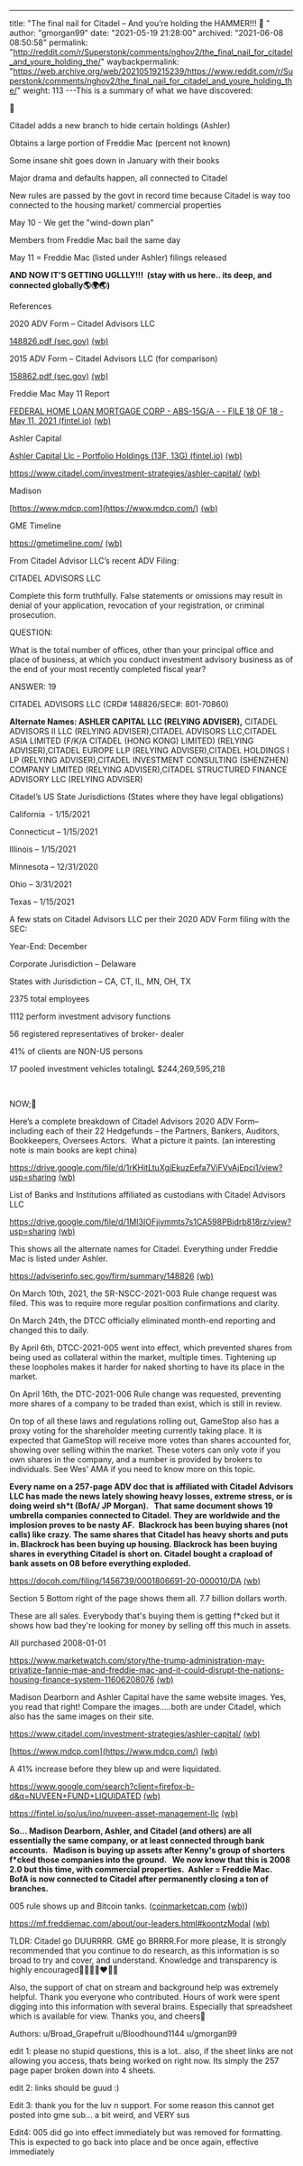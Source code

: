 ---
title: "The final nail for Citadel – And you’re holding the HAMMER!!! 🚀 "
author: "gmorgan99"
date: "2021-05-19 21:28:00"
archived: "2021-06-08 08:50:58"
permalink: "http://reddit.com/r/Superstonk/comments/nghov2/the_final_nail_for_citadel_and_youre_holding_the/"
waybackpermalink: "https://web.archive.org/web/20210519215239/https://www.reddit.com/r/Superstonk/comments/nghov2/the_final_nail_for_citadel_and_youre_holding_the/"
weight: 113
---This is a summary of what we have discovered:


🍌


Citadel adds a new branch to hide certain holdings (Ashler)


Obtains a large portion of Freddie Mac (percent not known)


Some insane shit goes down in January with their books


Major drama and defaults happen, all connected to Citadel


New rules are passed by the govt in record time because Citadel is way too connected to the housing market/ commercial properties


May 10 - We get the "wind-down plan"


Members from Freddie Mac bail the same day


May 11 = Freddie Mac (listed under Ashler) filings released


**AND NOW IT’S GETTING UGLLLY!!!  (stay with us here.. its deep, and connected globally🌎🌍🌏)**


References


2020 ADV Form – Citadel Advisors LLC


[148826.pdf (sec.gov)](https://reports.adviserinfo.sec.gov/reports/ADV/148826/PDF/148826.pdf) [(wb)](https://web.archive.org/web/20210520014936/https://reports.adviserinfo.sec.gov/reports/ADV/148826/PDF/148826.pdf)


2015 ADV Form – Citadel Advisors LLC (for comparison)


[158862.pdf (sec.gov)](https://reports.adviserinfo.sec.gov/reports/ADV/158862/PDF/158862.pdf) [(wb)](https://web.archive.org/web/20210519221147/https://reports.adviserinfo.sec.gov/reports/ADV/158862/PDF/158862.pdf)


Freddie Mac May 11 Report


[FEDERAL HOME LOAN MORTGAGE CORP - ABS-15G/A - - FILE 18 OF 18 - May 11, 2021 (fintel.io)](https://fintel.io/doc/sec-federal-home-loan-mortgage-corp-1026214-abs15ga-2021-may-11-18758-401) [(wb)](https://web.archive.org/web/20210519221139/https://fintel.io/doc/sec-federal-home-loan-mortgage-corp-1026214-abs15ga-2021-may-11-18758-401)


Ashler Capital


[Ashler Capital Llc - Portfolio Holdings (13F, 13G) (fintel.io)](https://fintel.io/i/ashler-capital) [(wb)](https://web.archive.org/web/20210519221146/https://fintel.io/i/ashler-capital)


<https://www.citadel.com/investment-strategies/ashler-capital/> [(wb)](https://web.archive.org/web/20210520003840/https://www.citadel.com/investment-strategies/ashler-capital/)


Madison


[https://www.mdcp.com](https://www.mdcp.com/) [(wb)](https://web.archive.org/web/20210519221141/https://www.mdcp.com/)


GME Timeline


<https://gmetimeline.com/> [(wb)](https://web.archive.org/web/20210519134304/https://gmetimeline.com/)


From Citadel Advisor LLC’s recent ADV Filing:


CITADEL ADVISORS LLC


Complete this form truthfully. False statements or omissions may result in denial of your application, revocation of your registration, or criminal prosecution. 


QUESTION:


What is the total number of offices, other than your principal office and place of business, at which you conduct investment advisory business as of the end of your most recently completed fiscal year?


ANSWER: 19


CITADEL ADVISORS LLC (CRD# 148826/SEC#: 801-70860)


**Alternate Names: ASHLER CAPITAL LLC (RELYING ADVISER),** CITADEL ADVISORS II LLC (RELYING ADVISER),CITADEL ADVISORS LLC,CITADEL ASIA LIMITED (F/K/A CITADEL (HONG KONG) LIMITED) (RELYING ADVISER),CITADEL EUROPE LLP (RELYING ADVISER),CITADEL HOLDINGS I LP (RELYING ADVISER),CITADEL INVESTMENT CONSULTING (SHENZHEN) COMPANY LIMITED (RELYING ADVISER),CITADEL STRUCTURED FINANCE ADVISORY LLC (RELYING ADVISER)


Citadel’s US State Jurisdictions (States where they have legal obligations)


California  - 1/15/2021


Connecticut – 1/15/2021


Illinois – 1/15/2021


Minnesota – 12/31/2020


Ohio – 3/31/2021


Texas – 1/15/2021


A few stats on Citadel Advisors LLC per their 2020 ADV Form filing with the SEC:


Year-End: December


Corporate Jurisdiction – Delaware


States with Jurisdiction – CA, CT, IL, MN, OH, TX


2375 total employees


1112 perform investment advisory functions


56 registered representatives of broker- dealer


41% of clients are NON-US persons


17 pooled investment vehicles totalingL $244,269,595,218


​


NOW;🐳


Here’s a complete breakdown of Citadel Advisors 2020 ADV Form– including each of their 22 Hedgefunds – the Partners, Bankers, Auditors, Bookkeepers, Oversees Actors.  What a picture it paints. (an interesting note is main books are kept china)


<https://drive.google.com/file/d/1rKHitLtuXgjEkuzEefa7ViFVvAjEpci1/view?usp=sharing> [(wb)](https://web.archive.org/web/20210519221144/https://drive.google.com/file/d/1rKHitLtuXgjEkuzEefa7ViFVvAjEpci1/view?usp=sharing)


List of Banks and Institutions affiliated as custodians with Citadel Advisors LLC


<https://drive.google.com/file/d/1MI3IOFjivmmts7s1CA598PBidrb818rz/view?usp=sharing> [(wb)](https://web.archive.org/web/20210519221142/https://drive.google.com/file/d/1MI3IOFjivmmts7s1CA598PBidrb818rz/view?usp=sharing)


This shows all the alternate names for Citadel. Everything under Freddie Mac is listed under Ashler.


<https://adviserinfo.sec.gov/firm/summary/148826> [(wb)](https://web.archive.org/web/20210516134231/https://adviserinfo.sec.gov/firm/summary/148826)


On March 10th, 2021, the SR-NSCC-2021-003 Rule change request was filed. This was to require more regular position confirmations and clarity.


On March 24th, the DTCC officially eliminated month-end reporting and changed this to daily.


By April 6th, DTCC-2021-005 went into effect, which prevented shares from being used as collateral within the market, multiple times. Tightening up these loopholes makes it harder for naked shorting to have its place in the market. 


On April 16th, the DTC-2021-006 Rule change was requested, preventing more shares of a company to be traded than exist, which is still in review.


On top of all these laws and regulations rolling out, GameStop also has a proxy voting for the shareholder meeting currently taking place. It is expected that GameStop will receive more votes than shares accounted for, showing over selling within the market. These voters can only vote if you own shares in the company, and a number is provided by brokers to individuals. See Wes’ AMA if you need to know more on this topic.


**Every name on a 257-page ADV doc that is affiliated with Citadel Advisors LLC has made the news lately showing heavy losses, extreme stress, or is doing weird sh*t (BofA/ JP Morgan).   That same document shows 19 umbrella companies connected to Citadel. They are worldwide and the implosion proves to be nasty AF.  Blackrock has been buying shares (not calls) like crazy. The same shares that Citadel has heavy shorts and puts in. Blackrock has been buying up housing. Blackrock has been buying shares in everything Citadel is short on. Citadel bought a crapload of bank assets on 08 before everything exploded.**


<https://docoh.com/filing/1456739/0001806691-20-000010/DA> [(wb)](https://web.archive.org/web/20210519221151/https://docoh.com/filing/1456739/0001806691-20-000010/DA)


Section 5 Bottom right of the page shows them all. 7.7 billion dollars worth.


These are all sales. Everybody that's buying them is getting f*cked but it shows how bad they're looking for money by selling off this much in assets.


All purchased 2008-01-01


<https://www.marketwatch.com/story/the-trump-administration-may-privatize-fannie-mae-and-freddie-mac-and-it-could-disrupt-the-nations-housing-finance-system-11606208076> [(wb)](https://web.archive.org/web/20210429013455/https://www.marketwatch.com/story/the-trump-administration-may-privatize-fannie-mae-and-freddie-mac-and-it-could-disrupt-the-nations-housing-finance-system-11606208076)


Madison Dearborn and Ashler Capital have the same website images. Yes, you read that right! Compare the images…..both are under Citadel, which also has the same images on their site.


<https://www.citadel.com/investment-strategies/ashler-capital/> [(wb)](https://web.archive.org/web/20210520003840/https://www.citadel.com/investment-strategies/ashler-capital/)


[https://www.mdcp.com](https://www.mdcp.com/) [(wb)](https://web.archive.org/web/20210519221141/https://www.mdcp.com/)


A 41% increase before they blew up and were liquidated.


<https://www.google.com/search?client=firefox-b-d&q=NUVEEN+FUND+LIQUIDATED> [(wb)](https://web.archive.org/web/20210519221152/https://www.google.com/search?client=firefox-b-d&q=NUVEEN+FUND+LIQUIDATED)


<https://fintel.io/so/us/ino/nuveen-asset-management-llc> [(wb)](https://web.archive.org/web/20210217192439/https://fintel.io/so/us/ino/nuveen-asset-management-llc)


**So... Madison Dearborn, Ashler, and Citadel (and others) are all essentially the same company, or at least connected through bank accounts.   Madison is buying up assets after Kenny's group of shorters f*cked those companies into the ground.   We now know that this is 2008 2.0 but this time, with commercial properties.  Ashler = Freddie Mac.  BofA is now connected to Citadel after permanently closing a ton of branches.**


005 rule shows up and Bitcoin tanks. ([coinmarketcap.com](http://coinmarketcap.com/) [(wb)](https://web.archive.org/web/20210519125537/https://coinmarketcap.com/))


<https://mf.freddiemac.com/about/our-leaders.html#koontzModal> [(wb)](https://web.archive.org/web/20210519221154/https://mf.freddiemac.com/about/our-leaders.html)


TLDR: Citadel go DUURRRR. GME go BRRRR.For more please, It is strongly recommended that you continue to do research, as this information is so broad to try and cover, and understand. Knowledge and transparency is highly encouraged🦍🦍🦍🦍❤️🍌🚀


Also, the support of chat on stream and background help was extremely helpful. Thank you everyone who contributed. Hours of work were spent digging into this information with several brains. Especially that spreadsheet which is available for view. Thanks you, and cheers🍌


Authors: u/Broad\_Grapefruit u/Bloodhound1144 u/gmorgan99


edit 1: please no stupid questions, this is a lot.. also, if the sheet links are not allowing you access, thats being worked on right now. Its simply the 257 page paper broken down into 4 sheets.


edit 2: links should be guud :)


Edit 3: thank you for the luv n support. For some reason this cannot get posted into gme sub... a bit weird, and VERY sus 


Edit4: 005 did go into effect immediately but was removed for formatting. This is expected to go back into place and be once again, effective immediately


